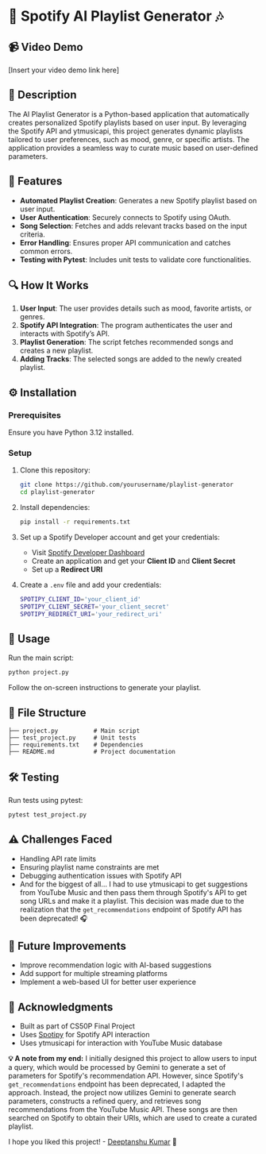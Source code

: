 # 🎵 Spotify AI Playlist Generator 🎶

## 📹 Video Demo

[Insert your video demo link here]

## 📜 Description

The AI Playlist Generator is a Python-based application that automatically creates personalized Spotify playlists based on user input. By leveraging the Spotify API and ytmusicapi, this project generates dynamic playlists tailored to user preferences, such as mood, genre, or specific artists. The application provides a seamless way to curate music based on user-defined parameters.

## 🌟 Features

- **Automated Playlist Creation**: Generates a new Spotify playlist based on user input.
- **User Authentication**: Securely connects to Spotify using OAuth.
- **Song Selection**: Fetches and adds relevant tracks based on the input criteria.
- **Error Handling**: Ensures proper API communication and catches common errors.
- **Testing with Pytest**: Includes unit tests to validate core functionalities.

## 🔍 How It Works

1. **User Input**: The user provides details such as mood, favorite artists, or genres.
2. **Spotify API Integration**: The program authenticates the user and interacts with Spotify’s API.
3. **Playlist Generation**: The script fetches recommended songs and creates a new playlist.
4. **Adding Tracks**: The selected songs are added to the newly created playlist.

## ⚙️ Installation

### Prerequisites

Ensure you have Python 3.12 installed.

### Setup

1. Clone this repository:

   ```sh
   git clone https://github.com/yourusername/playlist-generator
   cd playlist-generator
   ```

2. Install dependencies:

   ```sh
   pip install -r requirements.txt
   ```

3. Set up a Spotify Developer account and get your credentials:

   - Visit [Spotify Developer Dashboard](https://developer.spotify.com/dashboard/)
   - Create an application and get your **Client ID** and **Client Secret**
   - Set up a **Redirect URI**

4. Create a `.env` file and add your credentials:

   ```sh
   SPOTIPY_CLIENT_ID='your_client_id'
   SPOTIPY_CLIENT_SECRET='your_client_secret'
   SPOTIPY_REDIRECT_URI='your_redirect_uri'
   ```

## 🚀 Usage

Run the main script:

```sh
python project.py
```

Follow the on-screen instructions to generate your playlist.

## 📂 File Structure

```
├── project.py          # Main script
├── test_project.py     # Unit tests
├── requirements.txt    # Dependencies
├── README.md           # Project documentation
```

## 🛠️ Testing

Run tests using pytest:

```sh
pytest test_project.py
```

## ⚠️ Challenges Faced

- Handling API rate limits
- Ensuring playlist name constraints are met
- Debugging authentication issues with Spotify API
- And for the biggest of all... I had to use ytmusicapi to get suggestions from YouTube Music and then pass them through Spotify's API to get song URLs and make it a playlist. This decision was made due to the realization that the `get_recommendations` endpoint of Spotify API has been deprecated! 🎧

## 🔮 Future Improvements

- Improve recommendation logic with AI-based suggestions
- Add support for multiple streaming platforms
- Implement a web-based UI for better user experience

## 🙌 Acknowledgments

- Built as part of CS50P Final Project
- Uses [Spotipy](https://spotipy.readthedocs.io/) for Spotify API interaction
- Uses ytmusicapi for interaction with YouTube Music database

**💡 A note from my end:** I initially designed this project to allow users to input a query, which would be processed by Gemini to generate a set of parameters for Spotify's recommendation API. However, since Spotify's `get_recommendations` endpoint has been deprecated, I adapted the approach. Instead, the project now utilizes Gemini to generate search parameters, constructs a refined query, and retrieves song recommendations from the YouTube Music API. These songs are then searched on Spotify to obtain their URIs, which are used to create a curated playlist.

I hope you liked this project! - [Deeptanshu Kumar](https://github.com/deeptanshukumar) 🎵

